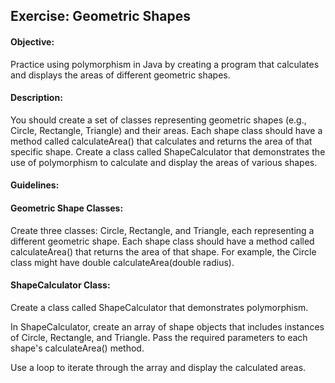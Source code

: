 ## Exercise: Geometric Shapes

#### Objective:

Practice using polymorphism in Java by creating a program that calculates and displays the areas of different geometric shapes.

#### Description:

You should create a set of classes representing geometric shapes (e.g., Circle, Rectangle, Triangle) and their areas. Each shape class should have a method called calculateArea() that calculates and returns the area of that specific shape. Create a class called ShapeCalculator that demonstrates the use of polymorphism to calculate and display the areas of various shapes.

#### Guidelines:

#### Geometric Shape Classes:

Create three classes: Circle, Rectangle, and Triangle, each representing a different geometric shape.
Each shape class should have a method called calculateArea() that returns the area of that shape. For example, the Circle class might have double calculateArea(double radius).

#### ShapeCalculator Class:

Create a class called ShapeCalculator that demonstrates polymorphism.

In ShapeCalculator, create an array of shape objects that includes instances of Circle, Rectangle, and Triangle. Pass the required parameters to each shape's calculateArea() method.

Use a loop to iterate through the array and display the calculated areas.
